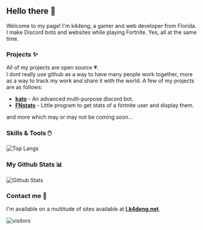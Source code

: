 ## Hello there 👋

Welcome to my page! I'm k4deng, a gamer and web developer from Florida. I make Discord bots and websites while playing Fortnite. Yes, all at the same time.


### Projects ✨

All of my projects are open source 💗.  
I dont really use github as a way to have many people work together, more as a way to track my work and share it with the world.
A few of my projects are as follows:

* **[kato](https://github.com/k4deng/kato)** - An advanced multi-purpose discord bot. 
* **[FNstats](https://github.com/k4deng/FNstats)** - Little program to get stats of a fortnite user and display them.

and more which may or may not be coming soon...

### Skills & Tools 🖱️
![Top Langs](https://github-readme-stats.vercel.app/api/top-langs/?username=k4deng&hide=TeX&layout=compact)

### My Github Stats 📊
![Github Stats](https://github-readme-stats.vercel.app/api?username=k4deng&count_private=true&show_icons=true&include_all_commits=true)

### Contact me 🤝
I'm available on a multitude of sites available at **[l.k4deng.net](https://l.k4deng.net)**.

![visitors](https://visitor-badge.laobi.icu/badge?page_id=k4deng.k4deng)
